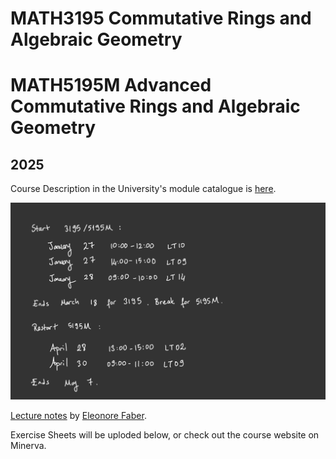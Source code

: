 # MATH3195 Commutative Rings and Algebraic Geometry 
# MATH5195M Advanced Commutative Rings and Algebraic Geometry
## 2025

Course Description in the University's module catalogue is [here](https://webprod3.leeds.ac.uk/catalogue/dynmodules.asp?Y=202425&m=MATH-3195).

![](Documents/schedule25.jpg)

[Lecture notes](Documents/February_2025_3195_5195.pdf) by [Eleonore Faber](https://imsc.uni-graz.at/faber/index.html).

Exercise Sheets will be uploded below, or check out the course website on Minerva.

